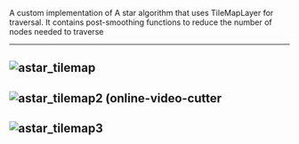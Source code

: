 A custom implementation of A star algorithm that uses TileMapLayer for traversal. It contains post-smoothing functions to reduce the number of nodes needed to traverse

---
![astar_tilemap](https://github.com/user-attachments/assets/61a25aa3-8ba4-4cb6-bcb7-cdd54cb0fe64)
---
![astar_tilemap2 (online-video-cutter](https://github.com/user-attachments/assets/27e87bf4-bb82-4818-af91-28ec2dca15a7)
---
![astar_tilemap3](https://github.com/user-attachments/assets/8c7b1962-8ff2-4dce-b9d6-de5971eb2d8a)
---
